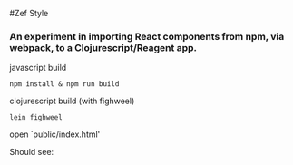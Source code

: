 #Zef Style
### An experiment in importing React components from npm, via webpack, to a Clojurescript/Reagent app. 

javascript build 

`npm install & npm run build`

clojurescript build (with fighweel)

`lein fighweel`

open `public/index.html' 

Should see: 
